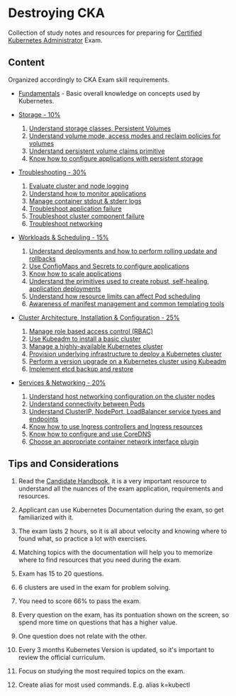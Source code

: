 # Destroying CKA

Collection of study notes and resources for preparing for [Certified Kubernetes Administrator](https://training.linuxfoundation.org/certification/certified-kubernetes-administrator-cka/) Exam.

## Content

Organized accordingly to CKA Exam skill requirements.

- [Fundamentals](0.fundamentos.md) - Basic overall knowledge on concepts used by Kubernetes.
- [Storage - 10%](1.storage.md)

    1. [Understand storage classes, Persistent Volumes](https://github.com/justjhon/destroying-cka/blob/main/1.storage.md#1-understand-storage-classes-persistent-volumes)
    2. [Understand volume mode, access modes and reclaim policies for volumes](https://github.com/justjhon/destroying-cka/blob/main/1.storage.md#2-understand-volume-mode-access-modes-and-reclaim-policies-for-volumes)
    3. [Understand persistent volume claims primitive](https://github.com/justjhon/destroying-cka/blob/main/1.storage.md#3-understand-persistent-volume-claims-primitive)
    4. [Know how to configure applications with persistent storage](https://github.com/justjhon/destroying-cka/blob/main/1.storage.md#4-know-how-to-configure-applications-with-persistent-storage)

- [Troubleshooting - 30%](2.troubleshooting.md)

    1. [Evaluate cluster and node logging](https://github.com/justjhon/destroying-cka/blob/main/2.troubleshooting.md#1-evaluate-cluster-and-node-logging)
    2. [Understand how to monitor applications](https://github.com/justjhon/destroying-cka/blob/main/2.troubleshooting.md#2-understand-how-to-monitor-applications)
    3. [Manage container stdout & stderr logs](https://github.com/justjhon/destroying-cka/blob/main/2.troubleshooting.md#3-manage-container-stdout--stderr-logs)
    4. [Troubleshoot application failure](https://github.com/justjhon/destroying-cka/blob/main/2.troubleshooting.md#4-troubleshoot-application-failure)
    5. [Troubleshoot cluster component failure](https://github.com/justjhon/destroying-cka/blob/main/2.troubleshooting.md#5-troubleshoot-cluster-component-failure)
    6. [Troubleshoot networking](https://github.com/justjhon/destroying-cka/blob/main/2.troubleshooting.md#6-troubleshoot-networking)

- [Workloads & Scheduling - 15%](3.workloads_&_scheduling.md)

    1. [Understand deployments and how to perform rolling update and rollbacks](https://github.com/justjhon/destroying-cka/blob/main/3.workloads_%26_scheduling.md#1-understand-deployments-and-how-to-perform-rolling-update-and-rollbacks)
    2. [Use ConfigMaps and Secrets to configure applications](https://github.com/justjhon/destroying-cka/blob/main/3.workloads_%26_scheduling.md#2-use-configmaps-and-secrets-to-configure-applications)
    3. [Know how to scale applications](https://github.com/justjhon/destroying-cka/blob/main/3.workloads_%26_scheduling.md#3-know-how-to-scale-applications)
    4. [Understand the primitives used to create robust, self-healing, application deployments](https://github.com/justjhon/destroying-cka/blob/main/3.workloads_%26_scheduling.md#4-understand-the-primitives-used-to-create-robust-self--healing-application-deployments)
    5. [Understand how resource limits can affect Pod scheduling](https://github.com/justjhon/destroying-cka/blob/main/3.workloads_%26_scheduling.md#5-understand-how-resource-limits-can-affect-pod-scheduling)
    6. [Awareness of manifest management and common templating tools](https://github.com/justjhon/destroying-cka/blob/main/3.workloads_%26_scheduling.md#6-awareness-of-manifest-management-and-common-templating-tools)

- [Cluster Architecture, Installation & Configuration - 25%](4.cluster_architecture_installation_&_configuration.md)

    1. [Manage role based access control (RBAC)](https://github.com/justjhon/destroying-cka/blob/main/4.cluster_architecture_installation_&_configuration.md#1-manage-role-based-access-control-rbac)
    2. [Use Kubeadm to install a basic cluster](https://github.com/justjhon/destroying-cka/blob/main/4.cluster_architecture_installation_&_configuration.md#2-use-kubeadm-to-install-a-basic-cluster)
    3. [Manage a highly-available Kubernetes cluster](https://github.com/justjhon/destroying-cka/blob/main/4.cluster_architecture_installation_&_configuration.md#3-manage-a-high-availability-kubernetes-cluster)
    4. [Provision underlying infrastructure to deploy a Kubernetes cluster](https://github.com/justjhon/destroying-cka/blob/main/4.cluster_architecture_installation_&_configuration.md#4-provision-underlying-infrastructure-to-deploy-a-kubernetes-cluster)
    5. [Perform a version upgrade on a Kubernetes cluster using Kubeadm](https://github.com/justjhon/destroying-cka/blob/main/4.cluster_architecture_installation_&_configuration.md#5-perform-a-version-upgrade-on-a-kubernetes-cluster-using-kubeadm)
    6. [Implement etcd backup and restore](https://github.com/justjhon/destroying-cka/blob/main/4.cluster_architecture_installation_&_configuration.md#6-implement-etcd-backup-and-restore)

- [Services & Networking - 20%](5.services_&_networking.md)

    1. [Understand host networking configuration on the cluster nodes](https://github.com/justjhon/destroying-cka/blob/main/4.cluster_architecture_installation_&_configuration.md#1-manage-role-based-access-control-rbac)
    2. [Understand connectivity between Pods](https://github.com/justjhon/destroying-cka/blob/main/5.services_%26_networking.md#2-understand-connectivity-between-pods)
    3. [Understand ClusterIP, NodePort, LoadBalancer service types and endpoints](https://github.com/justjhon/destroying-cka/blob/main/5.services_%26_networking.md#3-understand-clusterip-nodeport-loadbalancer-service-types-and-endpoints)
    4. [Know how to use Ingress controllers and Ingress resources](https://github.com/justjhon/destroying-cka/blob/main/5.services_%26_networking.md#4-know-how-to-use-ingress-controllers-and-ingress-resources)
    5. [Know how to configure and use CoreDNS](https://github.com/justjhon/destroying-cka/blob/main/5.services_%26_networking.md#5-know-how-to-configure-and-use-coredns)
    6. [Choose an appropriate container network interface plugin](https://github.com/justjhon/destroying-cka/blob/main/5.services_%26_networking.md#6-choose-an-appropriate-container-network-interface-plugin)

## Tips and Considerations

1. Read the [Candidate Handbook](https://docs.linuxfoundation.org/tc-docs/certification/lf-candidate-handbook), it is a very important resource to understand all the nuances of the exam application, requirements and resources.

2. Applicant can use Kubernetes Documentation during the exam, so get familiarized with it.

3. The exam lasts 2 hours, so it is all about velocity and knowing where to found what, so practice a lot with exercises.

4. Matching topics with the documentation will help you to memorize where to find resources that you need during the exam.

5. Exam has 15 to 20 questions.

6. 6 clusters are used in the exam for problem solving.

7. You need to score 66% to pass the exam.

8. Every question on the exam, has its pontuation shown on the screen, so spend more time on questions that has a higher value.

9. One question does not relate with the other.

10. Every 3 months Kubernetes Version is updated, so it's important to review the official curriculum.

11. Focus on studying the most required topics on the exam.

12. Create alias for most used commands. E.g. alias k=kubectl
